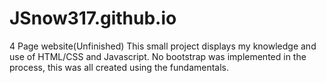 # JSnow317.github.io
 4  Page website(Unfinished)
 This small project displays my knowledge and use of HTML/CSS and Javascript.
 No bootstrap was implemented in the process, this was all created using the fundamentals. 

